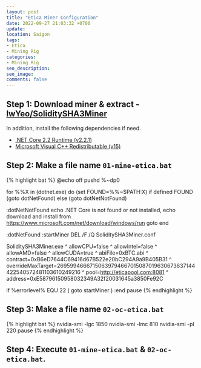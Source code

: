 ```yaml
---
layout: post
title: "Etica Miner Configuration"
date: 2022-09-27 21:03:32 +0700
update:
location: Saigon
tags:
- Etica
- Mining Rig
categories:
- Mining Rig
seo_description:
seo_image:
comments: false
---
```

## Step 1: Download miner & extract - [lwYeo/SoliditySHA3Miner](https://github.com/lwYeo/SoliditySHA3Miner/releases)
In addition, install the following dependencies if need.
- [.NET Core 2.2 Runtime (v2.2.1)](https://dotnet.microsoft.com/en-us/download/dotnet/thank-you/runtime-2.2.1-windows-x64-installer)
- [Microsoft Visual C++ Redistributable (v15)](https://aka.ms/vs/15/release/vc_redist.x64.exe)

## Step 2: Make a file name `01-mine-etica.bat`

{% highlight bat %}
@echo off
pushd %~dp0

for %%X in (dotnet.exe) do (set FOUND=%%~$PATH:X)
if defined FOUND (goto dotNetFound) else (goto dotNetNotFound)

:dotNetNotFound
echo .NET Core is not found or not installed,
echo download and install from https://www.microsoft.com/net/download/windows/run
goto end

:dotNetFound
:startMiner
DEL /F /Q SoliditySHA3Miner.conf

SoliditySHA3Miner.exe ^
allowCPU=false ^
allowIntel=false ^
allowAMD=false ^
allowCUDA=true ^
abiFile=0xBTC.abi ^
contract=0xB6eD7644C69416d67B522e20bC294A9a9B405B31 ^
overrideMaxTarget=26959946667150639794667015087019630673637144422540572481103610249216 ^
pool=http://eticapool.com:8081 ^
address=0xE58796150958032349A32f20031645a3850Fe92C

if %errorlevel% EQU 22 (
  goto startMiner
)
:end
pause
{% endhighlight %}

## Step 3: Make a file name `02-oc-etica.bat`
{% highlight bat %}
nvidia-smi -lgc 1850
nvidia-smi -lmc 810
nvidia-smi -pl 220
pause
{% endhighlight %}

## Step 4: Execute `01-mine-etica.bat` & `02-oc-etica.bat`.
